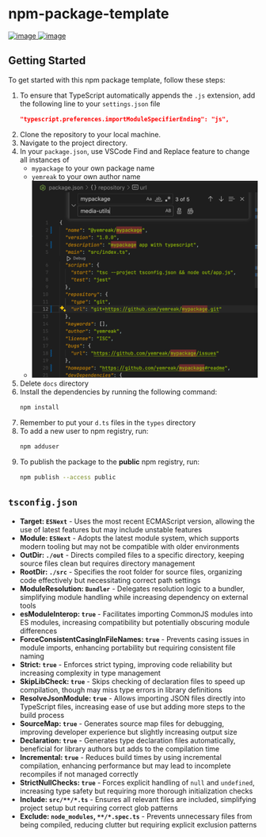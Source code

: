 # npm-package-template


[<img width="330" alt="image" src="https://github.com/yemreak/npm-package-template/assets/49655146/96c8c0fd-547f-408d-b223-9b151f81e3ea">
](https://marketplace.visualstudio.com/items?itemName=Orta.vscode-jest)
[<img width="335" alt="image" src="https://github.com/yemreak/npm-package-template/assets/49655146/5f0d58f1-08cb-46ef-a39e-077f91d96aa6">](https://marketplace.visualstudio.com/items?itemName=yemreak.mindease-vscode-theme)

## Getting Started

To get started with this npm package template, follow these steps:


1. To ensure that TypeScript automatically appends the `.js` extension, add the following line to your `settings.json` file
	```json
   	"typescript.preferences.importModuleSpecifierEnding": "js",
 	```
3. Clone the repository to your local machine.
4. Navigate to the project directory.
5. In your `package.json`, use VSCode Find and Replace feature to change all instances of 
	- `mypackage` to your own package name
	- `yemreak` to your own author name
	- ![alt text](assets/SCR-20240427-qoxk.png)
6. Delete `docs` directory
7. Install the dependencies by running the following command:
	```zsh
	npm install
	```
8. Remember to put your `d.ts` files in the `types` directory
9. To add a new user to npm registry, run:
	```zsh
	npm adduser
	```
10. To publish the package to the **public** npm registry, run:
	```zsh
	npm publish --access public
	```
## `tsconfig.json`

- **Target: `ESNext`** - Uses the most recent ECMAScript version, allowing the use of latest features but may include unstable features
- **Module: `ESNext`** - Adopts the latest module system, which supports modern tooling but may not be compatible with older environments
- **OutDir: `./out`** - Directs compiled files to a specific directory, keeping source files clean but requires directory management
- **RootDir: `./src`** - Specifies the root folder for source files, organizing code effectively but necessitating correct path settings
- **ModuleResolution: `Bundler`** - Delegates resolution logic to a bundler, simplifying module handling while increasing dependency on external tools
- **esModuleInterop: `true`** - Facilitates importing CommonJS modules into ES modules, increasing compatibility but potentially obscuring module differences
- **ForceConsistentCasingInFileNames: `true`** - Prevents casing issues in module imports, enhancing portability but requiring consistent file naming
- **Strict: `true`** - Enforces strict typing, improving code reliability but increasing complexity in type management
- **SkipLibCheck: `true`** - Skips checking of declaration files to speed up compilation, though may miss type errors in library definitions
- **ResolveJsonModule: `true`** - Allows importing JSON files directly into TypeScript files, increasing ease of use but adding more steps to the build process
- **SourceMap: `true`** - Generates source map files for debugging, improving developer experience but slightly increasing output size
- **Declaration: `true`** - Generates type declaration files automatically, beneficial for library authors but adds to the compilation time
- **Incremental: `true`** - Reduces build times by using incremental compilation, enhancing performance but may lead to incomplete recompiles if not managed correctly
- **StrictNullChecks: `true`** - Forces explicit handling of `null` and `undefined`, increasing type safety but requiring more thorough initialization checks
- **Include: `src/**/*.ts`** - Ensures all relevant files are included, simplifying project setup but requiring correct glob patterns
- **Exclude: `node_modules`, `**/*.spec.ts`** - Prevents unnecessary files from being compiled, reducing clutter but requiring explicit exclusion patterns

